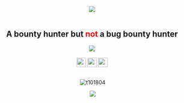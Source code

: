 
<body>
  <center>
<div align="center">
  <img src="https://raw.githubusercontent.com/halfrost/halfrost/master/icons/header_1.png"/>
    <br>   <br>
   <h2>A bounty hunter but <font color="red">not</font> a bug bounty hunter</h2>


   <img src="https://lanyard.kyrie25.dev/api/357295214857027626?waveColor=8B8BFA&waveSpotifyColor=B48EF7&gradient=7E37F9-B48EF7-E568C4&imgStyle=square"  />
    <br>  <br>
  <a href="https://www.youtube.com/@CallMeRep"><img src="https://img.shields.io/badge/youtube-%2312100E.svg?&style=for-the-badge&logo=youtube&logoColor=white&color=black" height=25></a> <a href="https://medium.com/@AureliusMaximus"><img src="https://img.shields.io/badge/medium-%2312100E.svg?&style=for-the-badge&logo=medium&logoColor=white&color=black" height=25></a> <a href="https://hashnode.com/@repl"><img src="https://img.shields.io/badge/Hashnode-2962FF?&style=for-the-badge&logo=hashnode&logoColor=white&color=black" height=25></a>
    <br>

</div>
    
<div align="center">
  <h2></h2>
<p>&nbsp;<img src="https://github-readme-stats.vercel.app/api/wakatime?username=r3plican&layout=compact&theme=radical" alt="t101804" /></p>
  <p>&nbsp;<img src="https://spotify-github-profile.kittinanx.com/api/view?uid=xact6527cgeo75wmlcumeuvb9&cover_image=true&theme=default&show_offline=true&background_color=141321&interchange=false&bar_color=ff0080&bar_color_cover=false"/></p>
</div>
  
</div> 
</center>
</body>
